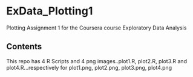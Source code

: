 # ExData_Plotting1
Plotting Assignment 1 for the Coursera course Exploratory Data Analysis
## Contents

This repo has 4 R Scripts and 4 png images..plot1.R, plot2.R, plot3.R and plot4.R...respectively for plot1.png, plot2.png, plot3.png,
plot4.png
